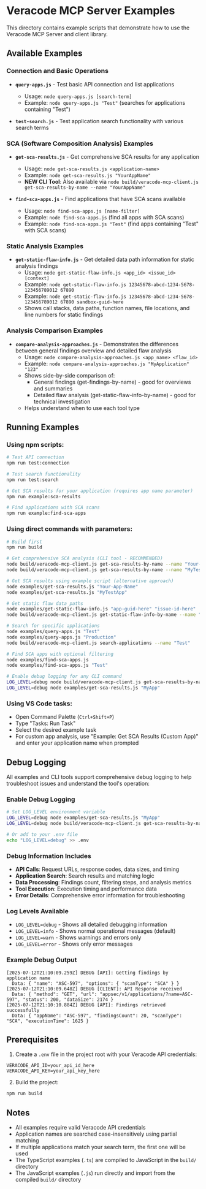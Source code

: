 # Veracode MCP Server Examples

This directory contains example scripts that demonstrate how to use the Veracode MCP Server and client library.

## Available Examples

### Connection and Basic Operations

- **`query-apps.js`** - Test basic API connection and list applications
  - Usage: `node query-apps.js [search-term]`
  - Example: `node query-apps.js "Test"` (searches for applications containing "Test")
  
- **`test-search.js`** - Test application search functionality with various search terms

### SCA (Software Composition Analysis) Examples

- **`get-sca-results.js`** - Get comprehensive SCA results for any application
  - Usage: `node get-sca-results.js <application-name>`
  - Example: `node get-sca-results.js "YourAppName"`
  - **NEW CLI Tool**: Also available via `node build/veracode-mcp-client.js get-sca-results-by-name --name "YourAppName"`
  
- **`find-sca-apps.js`** - Find applications that have SCA scans available
  - Usage: `node find-sca-apps.js [name-filter]`
  - Example: `node find-sca-apps.js` (find all apps with SCA scans)
  - Example: `node find-sca-apps.js "Test"` (find apps containing "Test" with SCA scans)

### Static Analysis Examples

- **`get-static-flaw-info.js`** - Get detailed data path information for static analysis findings
  - Usage: `node get-static-flaw-info.js <app_id> <issue_id> [context]`
  - Example: `node get-static-flaw-info.js 12345678-abcd-1234-5678-123456789012 67890`
  - Example: `node get-static-flaw-info.js 12345678-abcd-1234-5678-123456789012 67890 sandbox-guid-here`
  - Shows call stacks, data paths, function names, file locations, and line numbers for static findings

### Analysis Comparison Examples

- **`compare-analysis-approaches.js`** - Demonstrates the differences between general findings overview and detailed flaw analysis
  - Usage: `node compare-analysis-approaches.js <app_name> <flaw_id>`
  - Example: `node compare-analysis-approaches.js "MyApplication" "123"`
  - Shows side-by-side comparison of:
    - General findings (get-findings-by-name) - good for overviews and summaries
    - Detailed flaw analysis (get-static-flaw-info-by-name) - good for technical investigation
  - Helps understand when to use each tool type

## Running Examples

### Using npm scripts:
```bash
# Test API connection
npm run test:connection

# Test search functionality  
npm run test:search

# Get SCA results for your application (requires app name parameter)
npm run example:sca-results

# Find applications with SCA scans
npm run example:find-sca-apps
```

### Using direct commands with parameters:
```bash
# Build first
npm run build

# Get comprehensive SCA analysis (CLI tool - RECOMMENDED)
node build/veracode-mcp-client.js get-sca-results-by-name --name "Your-App-Name"
node build/veracode-mcp-client.js get-sca-results-by-name --name "MyTestApp" --severity_gte 4 --only_exploitable true

# Get SCA results using example script (alternative approach)
node examples/get-sca-results.js "Your-App-Name"
node examples/get-sca-results.js "MyTestApp"

# Get static flaw data paths
node examples/get-static-flaw-info.js "app-guid-here" "issue-id-here"
node build/veracode-mcp-client.js get-static-flaw-info-by-name --name "MyApp" --issue_id "123"

# Search for specific applications
node examples/query-apps.js "Test"
node examples/query-apps.js "Production"
node build/veracode-mcp-client.js search-applications --name "Test"

# Find SCA apps with optional filtering
node examples/find-sca-apps.js
node examples/find-sca-apps.js "Test"

# Enable debug logging for any CLI command
LOG_LEVEL=debug node build/veracode-mcp-client.js get-sca-results-by-name --name "MyApp"
LOG_LEVEL=debug node examples/get-sca-results.js "MyApp"
```

### Using VS Code tasks:
- Open Command Palette (`Ctrl+Shift+P`)
- Type "Tasks: Run Task"
- Select the desired example task
- For custom app analysis, use "Example: Get SCA Results (Custom App)" and enter your application name when prompted

## Debug Logging

All examples and CLI tools support comprehensive debug logging to help troubleshoot issues and understand the tool's operation:

### Enable Debug Logging
```bash
# Set LOG_LEVEL environment variable
LOG_LEVEL=debug node examples/get-sca-results.js "MyApp"
LOG_LEVEL=debug node build/veracode-mcp-client.js get-sca-results-by-name --name "MyApp"

# Or add to your .env file
echo "LOG_LEVEL=debug" >> .env
```

### Debug Information Includes
- **API Calls**: Request URLs, response codes, data sizes, and timing
- **Application Search**: Search results and matching logic
- **Data Processing**: Findings count, filtering steps, and analysis metrics
- **Tool Execution**: Execution timing and performance data
- **Error Details**: Comprehensive error information for troubleshooting

### Log Levels Available
- `LOG_LEVEL=debug` - Shows all detailed debugging information
- `LOG_LEVEL=info` - Shows normal operational messages (default)
- `LOG_LEVEL=warn` - Shows warnings and errors only
- `LOG_LEVEL=error` - Shows only error messages

### Example Debug Output
```
[2025-07-12T21:10:09.259Z] DEBUG [API]: Getting findings by application name
  Data: { "name": "ASC-597", "options": { "scanType": "SCA" } }
[2025-07-12T21:10:09.648Z] DEBUG [CLIENT]: API Response received
  Data: { "method": "GET", "url": "appsec/v1/applications/?name=ASC-597", "status": 200, "dataSize": 2174 }
[2025-07-12T21:10:10.884Z] DEBUG [API]: Findings retrieved successfully
  Data: { "appName": "ASC-597", "findingsCount": 20, "scanType": "SCA", "executionTime": 1625 }
```

## Prerequisites

1. Create a `.env` file in the project root with your Veracode API credentials:
```
VERACODE_API_ID=your_api_id_here
VERACODE_API_KEY=your_api_key_here
```

2. Build the project:
```bash
npm run build
```

## Notes

- All examples require valid Veracode API credentials
- Application names are searched case-insensitively using partial matching
- If multiple applications match your search term, the first one will be used
- The TypeScript examples (`.ts`) are compiled to JavaScript in the `build/` directory
- The JavaScript examples (`.js`) run directly and import from the compiled `build/` directory
